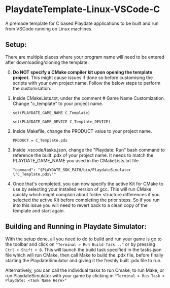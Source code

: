 # PlaydateTemplate-Linux-VSCode-C
A premade template for C based Playdate applications to be built and run from VSCode running on Linux machines.

## Setup:

There are multiple places where your program name will need to be entered after downloading/cloning the template.

0. **Do NOT specify a CMake compiler kit upon opening the template project.** This might cause issues if done so before customising the scripts with your own project name. Follow the below steps to perform the customisation.

1. Inside CMakeLists.txt, under the comment # Game Name Customization. Change "c_template" to your project name.

    `set(PLAYDATE_GAME_NAME C_Template)`

    `set(PLAYDATE_GAME_DEVICE C_Template_DEVICE)`

2. Inside Makefile, change the PRODUCT value to your project name.

    `PRODUCT = C_Template.pdx`

3. Inside .vscode/tasks.json, change the "Playdate: Run" bash command to reference the built .pdx of your project name. It needs to match the PLAYDATE_GAME_NAME you used in the CMakeLists.txt file.

    `"command": "$PLAYDATE_SDK_PATH/bin/PlaydateSimulator \"C_Template.pdx\""`

4. Once that's completed, you can now specify the active Kit for CMake to use by selecting your installed version of gcc. This will run CMake quickly which might complain about folder structure differences if you selected the active Kit before completing the prior steps. So if you run into this issue you will need to revert back to a clean copy of the template and start again.


## Building and Running in Playdate Simulator:

With the setup done, all you need to do to build and run your game is go to the toolbar and click on `"Terminal > Run Build Task..."` or by pressing `Ctrl + Shift + B`. This will launch the build task specified in the tasks.json file which will run CMake, then call Make to build the .pdx file, before finally starting the PlaydateSimulator and giving it the freshly built .pdx file to run.

Alternatively, you can call the individual tasks to run Cmake, to run Make, or run PlaydateSimulator with your game by clicking in `"Terminal > Run Task > Playdate: <Task Name Here>"`
